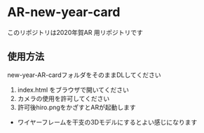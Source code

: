 # AR-new-year-card
このリポジトリは2020年賀AR 用リポジトリです 
## 使用方法
new-year-AR-cardフォルダをそのままDLしてください
1. index.html をブラウザで開いてください
1. カメラの使用を許可してください
1. 許可後hiro.pngをかざすとARが起動します
* ワイヤーフレームを干支の3Dモデルにするとよい感じになります
